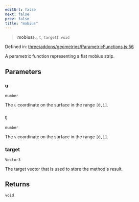 ```yaml
---
editUrl: false
next: false
prev: false
title: "mobius"
---
```


> **mobius**(`u`, `t`, `target`): `void`

Defined in: [three/addons/geometries/ParametricFunctions.js:56](https://github.com/DefinitelyMaybe/three-i18n/blob/fa57b79433d1c349ffb23a78727299c8d4190136/three/addons/geometries/ParametricFunctions.js#L56)

A parametric function representing a flat mobius strip.

## Parameters

### u

`number`

The `u` coordinate on the surface in the range `[0,1]`.

### t

`number`

The `v` coordinate on the surface in the range `[0,1]`.

### target

`Vector3`

The target vector that is used to store the method's result.

## Returns

`void`
